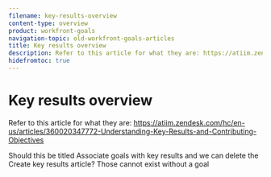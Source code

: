 ```yaml
---
filename: key-results-overview
content-type: overview
product: workfront-goals
navigation-topic: old-workfront-goals-articles
title: Key results overview
description: Refer to this article for what they are: https://atiim.zendesk.com/hc/en-us/articles/360020347772-Understanding-Key-Results-and-Contributing-Objectives
hidefromtoc: true
---
```


# Key results overview

Refer to this article for what they are: https://atiim.zendesk.com/hc/en-us/articles/360020347772-Understanding-Key-Results-and-Contributing-Objectives

Should this be titled Associate goals with key results and we can delete the Create key results article? Those cannot exist without a goal
